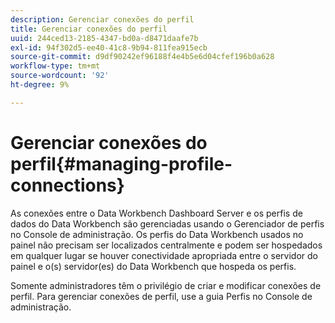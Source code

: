 ```yaml
---
description: Gerenciar conexões do perfil
title: Gerenciar conexões do perfil
uuid: 244ced13-2185-4347-bd0a-d8471daafe7b
exl-id: 94f302d5-ee40-41c8-9b94-811fea915ecb
source-git-commit: d9df90242ef96188f4e4b5e6d04cfef196b0a628
workflow-type: tm+mt
source-wordcount: '92'
ht-degree: 9%

---
```


# Gerenciar conexões do perfil{#managing-profile-connections}

As conexões entre o Data Workbench Dashboard Server e os perfis de dados do Data Workbench são gerenciadas usando o Gerenciador de perfis no Console de administração. Os perfis do Data Workbench usados no painel não precisam ser localizados centralmente e podem ser hospedados em qualquer lugar se houver conectividade apropriada entre o servidor do painel e o(s) servidor(es) do Data Workbench que hospeda os perfis.

Somente administradores têm o privilégio de criar e modificar conexões de perfil. Para gerenciar conexões de perfil, use a guia Perfis no Console de administração.
